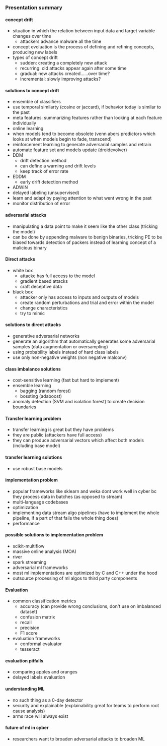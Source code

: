 ### Presentation summary
#### concept drift
- situation in which the relation between input data and target variable changes over time
  - attackers advance malware all the time
- concept evoluation is the process of defining and refining concepts, producing new labels
- types of concept drift
  - sudden: creating a completely new attack
  - recurring: old attacks appear again after some time
  - gradual: new attacks created......over time?
  - incremental: slowly improving attacks?

#### solutions to concept drift
- ensemble of classifiers
- use temporal similarty (cosine or jaccard), if behavior today is similar to the past
- meta features: summarizing features rather than looking at each feature individually
- online learning
- when models tend to become obsolete (venn abers predictors which looks at when models begin to fade, transcend)
- reinforcement learning to generate adversarial samples and retrain
- automate feature set and models update (droidevolver)
- DDM
  - drift detection method
  - can define a warning and drift levels
  - keep track of error rate
- EDDM
  - early drift detection method
- ADWIN
- delayed labeling (unsupervised)
- learn and adapt by paying attention to what went wrong in the past
- monitor distribution of error

#### adversarial attacks
- manipulating a data point to make it seem like the other class (tricking the model)
- can be done by appending malware to benign binaries, tricking PE to be biased towards detection of packers instead of learning concept of a malicious binary

#### Direct attacks
- white box
  - attacke has full access to the model
  - gradient based attacks
  - craft deceptive data
- black box
  - attacker only has access to inputs and outputs of models
  - create random perturbations and trial and error within the model
  - change characteristics
  - try to mimic

#### solutions to direct attacks
- generative adversarial networks
- generate an algorithm that automatically generates some adversarial samples (data augmentation or oversampling)
- using probability labels instead of hard class labels
- use only non-negative weights (non negative malconv)

#### class imbalance solutions
- cost-sensitive learning (fast but hard to implement)
- ensemble learning
  - bagging (random forest)
  - bossting (adaboost)
- anomaly detection (SVM and isolation forest) to create decision boundaries

#### Transfer learning problem
- transfer learning is great but they have problems
- they are public (attackers have full access)
- they can produce adversarial vectors which affect both models (including base model)

#### transfer learning solutions
- use robust base models

#### implementation problem
- popular frameworks like sklearn and weka dont work well in cyber bc they process data in batches (as opposed to stream)
- multi-language codebases
- optimization
- implementing data stream algo pipelines (have to implement the whole pipeline, if a part of that fails the whole thing does)
- performance

#### possible solutions to implementation problem
- scikit-multiflow
- massive online analysis (MOA)
- river
- spark streaming
- adversarial ml frameworks
- most ml implementations are optimized by C and C++ under the hood
- outsource processing of ml algos to third party components

#### Evaluation
- common classification metrics
  - accuracy (can provide wrong conclusions, don't use on imbalanced dataset)
  - confusion matrix
  - recall
  - precision
  - F1 score
- evaluation frameworks
  - conformal evaluator
  - tesseract

#### evaluation pitfalls
- comparing apples and oranges
- delayed labels evaluation

#### understanding ML
- no such thing as a 0-day detector
- security and explainable (explainability great for teams to perform root cause analysis)
- arms race will always exist

#### future of ml in cyber
- researchers want to broaden adversarial attacks to broaden ML

